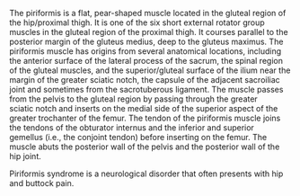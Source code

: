 The piriformis is a flat, pear-shaped muscle located in the gluteal region of the hip/proximal thigh. It is one of the six short external rotator group muscles in the gluteal region of the proximal thigh. It courses parallel to the posterior margin of the gluteus medius, deep to the gluteus maximus. The piriformis muscle has origins from several anatomical locations, including the anterior surface of the lateral process of the sacrum, the spinal region of the gluteal muscles, and the superior/gluteal surface of the ilium near the margin of the greater sciatic notch, the capsule of the adjacent sacroiliac joint and sometimes from the sacrotuberous ligament. The muscle passes from the pelvis to the gluteal region by passing through the greater sciatic notch and inserts on the medial side of the superior aspect of the greater trochanter of the femur. The tendon of the piriformis muscle joins the tendons of the obturator internus and the inferior and superior gemellus (i.e., the conjoint tendon) before inserting on the femur. The muscle abuts the posterior wall of the pelvis and the posterior wall of the hip joint.

Piriformis syndrome is a neurological disorder that often presents with hip and buttock pain.